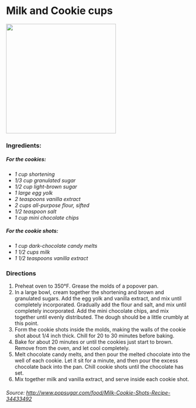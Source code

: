 # Milk and Cookie cups

<img src="http://i.imgur.com/swnqif6.jpg" width=300>

### Ingredients:

##### For the cookies:
*   *1 cup shortening*
*   *1/3 cup granulated sugar*
*   *1/2 cup light-brown sugar*
*   *1 large egg yolk*
*   *2 teaspoons vanilla extract*
*   *2 cups all-purpose flour, sifted*
*   *1/2 teaspoon salt*
*   *1 cup mini chocolate chips*

##### For the cookie shots:
*   *1 cup dark-chocolate candy melts*
*   *1 1/2 cups milk*
*   *1 1/2 teaspoons vanilla extract*

### Directions
1.  Preheat oven to 350°F. Grease the molds of a popover pan.
2.  In a large bowl, cream together the shortening and brown and granulated sugars. Add the egg yolk and vanilla extract, and mix until completely incorporated. Gradually add the flour and salt, and mix until completely incorporated. Add the mini chocolate chips, and mix together until evenly distributed. The dough should be a little crumbly at this point.
3.  Form the cookie shots inside the molds, making the walls of the cookie shot about 1/4 inch thick. Chill for 20 to 30 minutes before baking.
4.  Bake for about 20 minutes or until the cookies just start to brown. Remove from the oven, and let cool completely.
5.  Melt chocolate candy melts, and then pour the melted chocolate into the well of each cookie. Let it sit for a minute, and then pour the excess chocolate back into the pan. Chill cookie shots until the chocolate has set.
6.  Mix together milk and vanilla extract, and serve inside each cookie shot.

###### *Source: <http://www.popsugar.com/food/Milk-Cookie-Shots-Recipe-34433492>*
